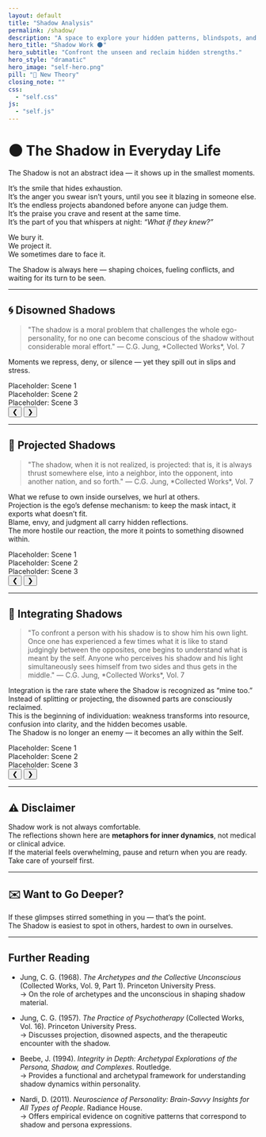 ```yaml
---
layout: default
title: "Shadow Analysis"
permalink: /shadow/
description: "A space to explore your hidden patterns, blindspots, and shadow states."
hero_title: "Shadow Work 🌑"
hero_subtitle: "Confront the unseen and reclaim hidden strengths."
hero_style: "dramatic" 
hero_image: "self-hero.png"
pill: "🔬 New Theory"
closing_note: ""
css:
  - "self.css"
js:
  - "self.js"
---
```


# 🌑 The Shadow in Everyday Life

The Shadow is not an abstract idea — it shows up in the smallest moments.  

It’s the smile that hides exhaustion.  
It’s the anger you swear isn’t yours, until you see it blazing in someone else.  
It’s the endless projects abandoned before anyone can judge them.  
It’s the praise you crave and resent at the same time.  
It’s the part of you that whispers at night: *“What if they knew?”*  

We bury it.  
We project it.  
We sometimes dare to face it.  

The Shadow is always here — shaping choices, fueling conflicts, and waiting for its turn to be seen.  

---

## 🌀 Disowned Shadows  

<blockquote>
  "The shadow is a moral problem that challenges the whole ego-personality,
  for no one can become conscious of the shadow without considerable moral effort."  
  — C.G. Jung, *Collected Works*, Vol. 7
</blockquote>

Moments we repress, deny, or silence — yet they spill out in slips and stress.

<div class="carousel disowned-carousel">
  <div class="carousel-track">
    <div class="slide">Placeholder: Scene 1</div>
    <div class="slide">Placeholder: Scene 2</div>
    <div class="slide">Placeholder: Scene 3</div>
  </div>
  <button class="prev">&#10094;</button>
  <button class="next">&#10095;</button>
</div>

---

## 🔮 Projected Shadows  

<blockquote>
  "The shadow, when it is not realized, is projected: that is, it is always thrust somewhere else, 
  into a neighbor, into the opponent, into another nation, and so forth."  
  — C.G. Jung, *Collected Works*, Vol. 7
</blockquote>

What we refuse to own inside ourselves, we hurl at others.  
Projection is the ego’s defense mechanism: to keep the mask intact, it exports what doesn’t fit.  
Blame, envy, and judgment all carry hidden reflections.  
The more hostile our reaction, the more it points to something disowned within.

<div class="carousel disowned-carousel">
  <div class="carousel-track">
    <div class="slide">Placeholder: Scene 1</div>
    <div class="slide">Placeholder: Scene 2</div>
    <div class="slide">Placeholder: Scene 3</div>
  </div>
  <button class="prev">&#10094;</button>
  <button class="next">&#10095;</button>
</div>

---

## 🌱 Integrating Shadows  

<blockquote>
  "To confront a person with his shadow is to show him his own light. Once one has experienced a few times 
  what it is like to stand judgingly between the opposites, one begins to understand what is meant by the self. 
  Anyone who perceives his shadow and his light simultaneously sees himself from two sides and thus gets in the middle."  
  — C.G. Jung, *Collected Works*, Vol. 7
</blockquote>

Integration is the rare state where the Shadow is recognized as “mine too.”  
Instead of splitting or projecting, the disowned parts are consciously reclaimed.  
This is the beginning of individuation: weakness transforms into resource, 
confusion into clarity, and the hidden becomes usable.  
The Shadow is no longer an enemy — it becomes an ally within the Self.

<div class="carousel disowned-carousel">
  <div class="carousel-track">
    <div class="slide">Placeholder: Scene 1</div>
    <div class="slide">Placeholder: Scene 2</div>
    <div class="slide">Placeholder: Scene 3</div>
  </div>
  <button class="prev">&#10094;</button>
  <button class="next">&#10095;</button>
</div>

---

## ⚠️ Disclaimer
Shadow work is not always comfortable.  
The reflections shown here are **metaphors for inner dynamics**, not medical or clinical advice.  
If the material feels overwhelming, pause and return when you are ready.  
Take care of yourself first.  

---

## ✉️ Want to Go Deeper?
If these glimpses stirred something in you — that’s the point.  
The Shadow is easiest to spot in others, hardest to own in ourselves.  

---

## Further Reading  
- Jung, C. G. (1968). *The Archetypes and the Collective Unconscious* (Collected Works, Vol. 9, Part 1). Princeton University Press.  
  → On the role of archetypes and the unconscious in shaping shadow material.  

- Jung, C. G. (1957). *The Practice of Psychotherapy* (Collected Works, Vol. 16). Princeton University Press.  
  → Discusses projection, disowned aspects, and the therapeutic encounter with the shadow.  

- Beebe, J. (1994). *Integrity in Depth: Archetypal Explorations of the Persona, Shadow, and Complexes*. Routledge.  
  → Provides a functional and archetypal framework for understanding shadow dynamics within personality.  

- Nardi, D. (2011). *Neuroscience of Personality: Brain-Savvy Insights for All Types of People*. Radiance House.  
  → Offers empirical evidence on cognitive patterns that correspond to shadow and persona expressions.
